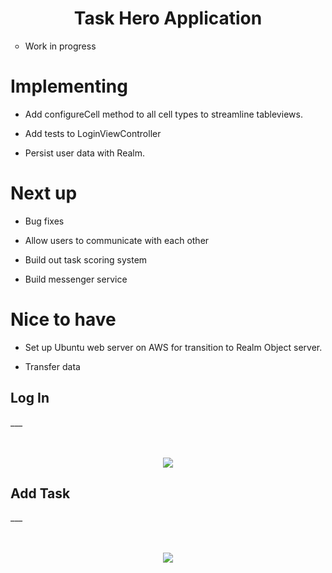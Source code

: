 <h1 align="center">Task Hero Application</h1>

<ul>
  <li type="circle">Work in progress </li>
</ul>


# Implementing 

- Add configureCell method to all cell types to streamline tableviews. 

- Add tests to LoginViewController

- Persist user data with Realm. 


# Next up 

- Bug fixes 

- Allow users to communicate with each other 

- Build out task scoring system 

- Build messenger service


# Nice to have

- Set up Ubuntu web server on AWS for transition to Realm Object server.

- Transfer data




<h2>Log In</h2>
___

<p align="center">
  <br><br>
  <img src="https://github.com/chriswebb09/taskhero/blob/master/login.jpg">
</p>



<h2>Add Task</h2>
___

<p align="center">
  <br><br>
  <img src="https://github.com/chriswebb09/taskhero/blob/master/task.jpg">
</p>
